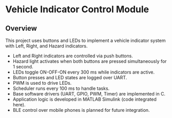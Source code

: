 # Vehicle Indicator Control Module

## Overview
This project uses buttons and LEDs to implement a vehicle indicator system with Left, Right, and Hazard indicators.

- Left and Right indicators are controlled via push buttons.
- Hazard light activates when both buttons are pressed simultaneously for 1 second.
- LEDs toggle ON-OFF-ON every 300 ms while indicators are active.
- Button presses and LED states are logged over UART.
- PWM is used to drive LEDs.
- Scheduler runs every 100 ms to handle tasks.
- Base software drivers (UART, GPIO, PWM, Timer) are implemented in C.
- Application logic is developed in MATLAB Simulink (code integrated here).
- BLE control over mobile phones is planned for future integration.
